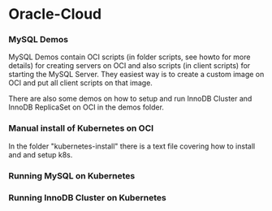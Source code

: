 # Oracle-Cloud

### MySQL Demos
MySQL Demos contain OCI scripts (in folder scripts, see howto for more details) for creating servers on OCI and also scripts (in client scripts) for starting the MySQL Server. They easiest way is to create a custom image on OCI and put all client scripts on that image.

There are also some demos on how to setup and run InnoDB Cluster and InnoDB ReplicaSet on OCI in the demos folder.

### Manual install of Kubernetes on OCI
In the folder "kubernetes-install" there is a text file covering how to install and and setup k8s.

### Running MySQL on Kubernetes

### Running InnoDB Cluster on Kubernetes

